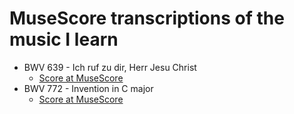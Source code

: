 # MuseScore transcriptions of the music I learn

- BWV 639 - Ich ruf zu dir, Herr Jesu Christ
    - [Score at MuseScore](https://musescore.com/user/117551/scores/3880181)
- BWV 772 - Invention in C major
    - [Score at MuseScore](https://musescore.com/user/117551/scores/3880296)
